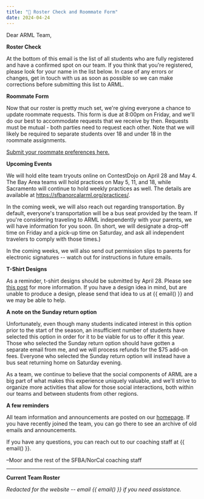 ```yaml
---
title: "📜 Roster Check and Roommate Form"
date: 2024-04-24
---
```


Dear ARML Team,

**Roster Check**

At the bottom of this email is the list of all students who are fully registered
and have a confirmed spot on our team. If you think that you're registered,
please look for your name in the list below. In case of any errors or changes,
get in touch with us as soon as possible so we can make corrections before
submitting this list to ARML.

**Roommate Form**

Now that our roster is pretty much set, we're giving everyone a chance to update
roommate requests. This form is due at 8:00pm on Friday, and we'll do our best
to accommodate requests that we receive by then. Requests must be mutual - both
parties need to request each other. Note that we will likely be required to
separate students over 18 and under 18 in the roommate assignments.

[Submit your roommate preferences here.](https://forms.gle/KfR9CsAxP2rT6AoX6)

**Upcoming Events**

We will hold elite team tryouts online on ContestDojo on April 28 and May 4. The
Bay Area teams will hold practices on May 5, 11, and 18, while Sacramento will
continue to hold weekly practices as well. The details are available at
https://sfbanorcalarml.org/practices/.

In the coming week, we will also reach out regarding transportation.  By
default, everyone's transportation will be a bus seat provided by the team. If
you're considering traveling to ARML independently with your parents, we will
have information for you soon. (In short, we will designate a drop-off time on
Friday and a pick-up time on Saturday, and ask all independent travelers to
comply with those times.)

In the coming weeks, we will also send out permission slips to parents
for electronic signatures -- watch out for instructions in future emails.

**T-Shirt Designs**

As a reminder, t-shirt designs should be submitted by April 28. Please see
[this post](/news/season-2024/2024-arml-information/) for more information.
If you have a design idea in mind, but are unable to produce a design, please
send that idea to us at {{ email() }} and we may be able to help.

**A note on the Sunday return option**

Unfortunately, even though many students indicated interest in this option
prior to the start of the season, an insufficient number of students have
selected this option in order for it to be viable for us to offer it this year.
Those who selected the Sunday return option should have gotten a separate email
from me, and we will process refunds for the $75 add-on fees. Everyone who
selected the Sunday return option will instead have a bus seat returning home on
Saturday evening.

As a team, we continue to believe that the social components of ARML are a big
part of what makes this experience uniquely valuable, and we'll strive to
organize more activities that allow for those social interactions, both within
our teams and between students from other regions.

**A few reminders**

All team information and announcements are posted on our [homepage](/).
If you have recently joined the team, you can go there to see an archive of old
emails and announcements. 

If you have any questions, you can reach out to our coaching staff at
{{ email() }}.

–Moor and the rest of the SFBA/NorCal coaching staff

---

**Current Team Roster**

*Redacted for the website -- email {{ email() }} if you need
assistance.*
